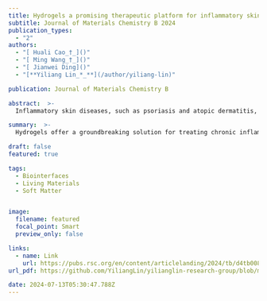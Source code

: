 ```yaml
---
title: Hydrogels a promising therapeutic platform for inflammatory skin diseases treatment (Invited Review)
subtitle: Journal of Materials Chemistry B 2024
publication_types:
  - "2"
authors:
  - "[ Huali Cao_†_]()"
  - "[ Ming Wang_†_]()"
  - "[ Jianwei Ding]()"
  - "[**Yiliang Lin_*_**](/author/yiliang-lin)"

publication: Journal of Materials Chemistry B

abstract:  >-
  Inflammatory skin diseases, such as psoriasis and atopic dermatitis, pose significant health challenges due to their long-lasting nature, potential for serious complications, and significant health risks, which requires treatments that are both effective and exhibit minimal side effects. Hydrogels offer an innovative solution due to their biocompatibility, tunability, controlled drug delivery capabilities, enhanced treatment adherence and minimized side effects risk. This review explores the mechanisms that guide the design of hydrogel therapeutic platforms from multiple perspectives, focusing on the components of hydrogels, their adjustable physical and chemical properties, and their interactions with cells and drugs to underscore their clinical potential. We also examine various therapeutic agents for psoriasis and atopic dermatitis that can be integrated into hydrogels, including traditional drugs, novel compounds targeting oxidative stress, small molecule drugs, biologics, and emerging therapies, offering insights into their mechanisms and advantages. Additionally, we review clinical trial data to evaluate the effectiveness and safety of hydrogel-based treatments in managing psoriasis and atopic dermatitis under complex disease conditions. Lastly, we discuss the current challenges and future opportunities for hydrogel therapeutics in treating psoriasis and atopic dermatitis, such as improving skin barrier penetration and developing multifunctional hydrogels, and highlight emerging opportunities to enhance long-term safety and stability.

summary:  >-
  Hydrogels offer a groundbreaking solution for treating chronic inflammatory skin diseases like psoriasis and atopic dermatitis by enhancing drug delivery and minimizing side effects. This review delves into hydrogel design, drug integration, and clinical trial data, highlighting their potential and future opportunities in improving treatment efficacy and safety.

draft: false
featured: true

tags:
  - Biointerfaces
  - Living Materials
  - Soft Matter


image:
  filename: featured
  focal_point: Smart
  preview_only: false

links:
  - name: Link
    url: https://pubs.rsc.org/en/content/articlelanding/2024/tb/d4tb00887a
url_pdf: https://github.com/YiliangLin/yilianglin-research-group/blob/main/assets/media/Cao%20et%20al.%20-%202024%20-%20Hydrogels%20a%20promising%20therapeutic%20platform%20for%20inflammatory%20skin%20diseases%20treatment.pdf?raw=true

date: 2024-07-13T05:30:47.788Z
---
```

